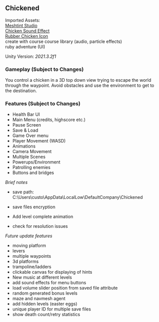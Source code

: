 ## Chickened
Imported Assets:  
[Meshtint Studio](https://assetstore.unity.com/publishers/3867)  
[Chicken Sound Effect](https://www.youtube.com/watch?v=ML6QPGbfMS4)  
[Rubber Chicken Icon](https://www.kindpng.com/imgv/iiJmhob_rubber-chicken-png-transparent-png/)  
create with course course library (audio, particle effects)  
ruby adventure (UI)

Unity Version: *2021.3.2f1*  

### Gameplay (Subject to Changes)
You control a chicken in a 3D top down view trying to escape the world through the waypoint. Avoid obstacles and use the environment to get to the destination.

### Features (Subject to Changes)
- Health Bar UI
- Main Menu (credits, highscore etc.)
- Pause Screen
- Save & Load
- Game Over menu
- Player Movement (WASD)
- Animations
- Camera Movement
- Multiple Scenes
- Powerups/Environment
- Patrolling enemies
- Buttons and bridges


*Brief notes*  
- save path: C:\Users\custo\AppData\LocalLow\DefaultCompany\Chickened

- save files encryption
- Add level complete animation
- check for resolution issues

*Future update features*  
- moving platform
- levers
- multiple waypoints
- 3d platforms
- trampoline/ladders
- clickable canvas for displaying of hints
- New music at different levels
- add sound effects for menu buttons
- load volume slider position from saved file attribute
- random generated bonus levels
- maze and navmesh agent
- add hidden levels (easter eggs)
- unique player ID for multiple save files
- show death count/retry statistics
